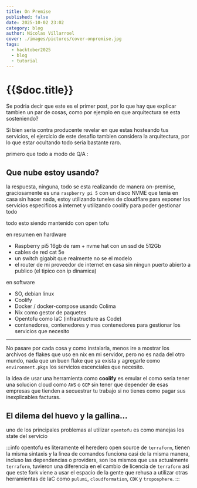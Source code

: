 ```yaml
---
title: On Premise
published: false
date: 2025-10-02 23:02
category: blog
author: Nicolas Villarroel
cover: ./images/pictures/cover-onpremise.jpg
tags:
  - hacktober2025
  - blog
  - tutorial
---
```

# {{$doc.title}}

Se podria decir que este es el primer post, por lo que hay que explicar tambien un par de cosas, como por ejemplo en que arquitectura se esta sosteniendo?

<!--more-->

Si bien seria contra producente revelar en que estas hosteando tus servicios, el ejercicio de este desafio tambien considera la arquitectura, por lo que estar ocultando todo seria bastante raro.

primero que todo a modo de Q/A :

## Que nube estoy usando?

la respuesta, ninguna, todo se esta realizando de manera on-premise, graciosamente es una `raspberry pi 5` con un disco NVME que tenia en casa sin hacer nada, estoy utilizando tuneles de cloudflare para exponer los servicios especificos a internet y utilizando coolify para poder gestionar todo 

todo esto siendo mantenido con open tofu

en resumen en hardware
- Raspberry pi5 16gb de ram + nvme hat con un ssd de 512Gb
- cables de red cat 5e 
- un switch gigabit que realmente no se el modelo
- el router de mi proveedor de internet en casa sin ningun puerto abierto a publico (el tipico con ip dinamica)

en software
- SO, debian linux
- Coolify 
- Docker / docker-compose usando Colima 
- Nix como gestor de paquetes
- Opentofu como IaC (infrastructure as Code)
- contenedores, contenedores y mas contenedores para gestionar los servicios que necesito

--- 

No pasare por cada cosa y como instalarla, menos ire a mostrar los archivos de flakes que uso en nix en mi servidor, pero no es nada del otro mundo, nada que un buen flake que ya exista y agregarle como `environment.pkgs` los servicios escenciales que necesito.

la idea de usar una herramienta como **coolify** es emular el como seria tener una solucion cloud como `AWS` o `GCP` sin tener que depender de esas empresas que tienden a secuestrar tu trabajo si no tienes como pagar sus inexplicables facturas.

## El dilema del huevo y la gallina...

uno de los principales problemas al utilizar `opentofu` es como manejas los state del servicio 


:::info
  opentofu es literamente el heredero open source de `terraform`, tienen la misma sintaxis y la linea de comandos funciona casi de la misma manera, incluso las dependencias o providers, son los mismos que usa actualmente `terraform`, tuvieron una diferencia en el cambio de licencia de `terraform`
  asi que este fork viene a usar el espacio de la gente que rehusa a utilizar otras herramientas de IaC como `pulumi`, `cloudformation`, `CDK` y `troposphere`.
:::



